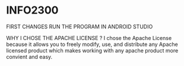 # INFO2300 
FIRST CHANGES
RUN THE PROGRAM IN ANDROID STUDIO

WHY I CHOSE THE APACHE LICENSE ?
I chose the Apache License because it allows you to freely modify, use, and distribute any Apache licensed product which makes working with any apache product more convient and easy.
